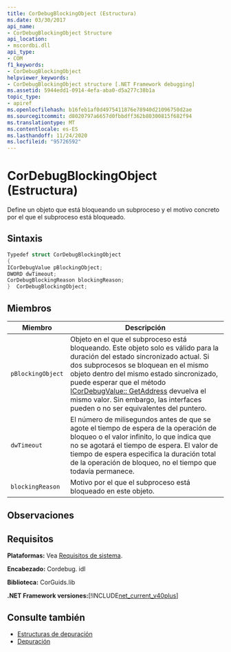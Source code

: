 ```yaml
---
title: CorDebugBlockingObject (Estructura)
ms.date: 03/30/2017
api_name:
- CorDebugBlockingObject Structure
api_location:
- mscordbi.dll
api_type:
- COM
f1_keywords:
- CorDebugBlockingObject
helpviewer_keywords:
- CorDebugBlockingObject structure [.NET Framework debugging]
ms.assetid: 5944edd1-0914-4efa-aba0-d5a277c38b1a
topic_type:
- apiref
ms.openlocfilehash: b16feb1af0d4975411876e78940d21096750d2ae
ms.sourcegitcommit: d8020797a6657d0fbbdff362b80300815f682f94
ms.translationtype: MT
ms.contentlocale: es-ES
ms.lasthandoff: 11/24/2020
ms.locfileid: "95726592"
---
```

# <a name="cordebugblockingobject-structure"></a>CorDebugBlockingObject (Estructura)

Define un objeto que está bloqueando un subproceso y el motivo concreto por el que el subproceso está bloqueado.  
  
## <a name="syntax"></a>Sintaxis  
  
```cpp  
Typedef struct CorDebugBlockingObject  
{  
ICorDebugValue pBlockingObject;  
DWORD dwTimeout;  
CorDebugBlockingReason blockingReason;  
}  CorDebugBlockingObject;  
```  
  
## <a name="members"></a>Miembros  
  
|Miembro|Descripción|  
|------------|-----------------|  
|`pBlockingObject`|Objeto en el que el subproceso está bloqueando. Este objeto solo es válido para la duración del estado sincronizado actual. Si dos subprocesos se bloquean en el mismo objeto dentro del mismo estado sincronizado, puede esperar que el método [ICorDebugValue:: GetAddress](icordebugvalue-getaddress-method.md) devuelva el mismo valor. Sin embargo, las interfaces pueden o no ser equivalentes del puntero.|  
|`dwTimeout`|El número de milisegundos antes de que se agote el tiempo de espera de la operación de bloqueo o el valor infinito, lo que indica que no se agotará el tiempo de espera. El valor de tiempo de espera especifica la duración total de la operación de bloqueo, no el tiempo que todavía permanece.|  
|`blockingReason`|Motivo por el que el subproceso está bloqueado en este objeto.|  
  
## <a name="remarks"></a>Observaciones  
  
## <a name="requirements"></a>Requisitos  

 **Plataformas:** Vea [Requisitos de sistema](../../get-started/system-requirements.md).  
  
 **Encabezado:** Cordebug. idl  
  
 **Biblioteca:** CorGuids.lib  
  
 **.NET Framework versiones:**[!INCLUDE[net_current_v40plus](../../../../includes/net-current-v40plus-md.md)]  
  
## <a name="see-also"></a>Consulte también

- [Estructuras de depuración](debugging-structures.md)
- [Depuración](index.md)
